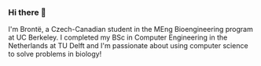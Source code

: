 ### Hi there 👋

I'm Brontë, a Czech-Canadian student in the MEng Bioengineering program at UC Berkeley. I completed my BSc in Computer Engineering in the Netherlands at TU Delft and I'm passionate about using computer science to solve problems in biology!

<!--
**b-kolar/b-kolar** is a ✨ _special_ ✨ repository because its `README.md` (this file) appears on your GitHub profile.

Here are some ideas to get you started:


- 🔭 I’m currently working on ...
- 🌱 I’m currently learning ...
- 👯 I’m looking to collaborate on ...
- 🤔 I’m looking for help with ...
- 💬 Ask me about ...
- 📫 How to reach me: ...
- 😄 Pronouns: ...
- ⚡ Fun fact: ...

✨
-->
